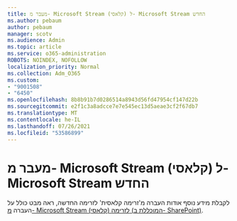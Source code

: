 ```yaml
---
title: מעבר מ- Microsoft Stream (קלאסי) ל- Microsoft Stream החדש
ms.author: pebaum
author: pebaum
manager: scotv
ms.audience: Admin
ms.topic: article
ms.service: o365-administration
ROBOTS: NOINDEX, NOFOLLOW
localization_priority: Normal
ms.collection: Adm_O365
ms.custom:
- "9001508"
- "6450"
ms.openlocfilehash: 8b8b91b7d0286514a8943d56fd47954cf147d22b
ms.sourcegitcommit: e2f1c3a8adcce7e7e545ec13d5aeae3cf2f67db7
ms.translationtype: MT
ms.contentlocale: he-IL
ms.lasthandoff: 07/26/2021
ms.locfileid: "53586899"
---
```

# <a name="migrate-from-microsoft-stream-classic-to-the-new-microsoft-stream"></a>מעבר מ- Microsoft Stream (קלאסי) ל- Microsoft Stream החדש

לקבלת מידע נוסף אודות העברה מ'זרימה קלאסית' לזרימה החדשה, ראה מבט כולל על העברה [מ- Microsoft Stream (קלאסי) לזרימה (המוכללת ב- SharePoint)](/stream/streamnew/stream-classic-to-new-migration-overview).